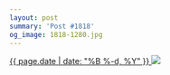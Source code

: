 ```yaml
---
layout: post
summary: 'Post #1818'
og_image: 1818-1280.jpg
---
```


<p>
 <time>
  <a href="/1818">
   {{ page.date | date: "%B %-d, %Y" }}
  </a>
 </time>
 <a href="/1818">
  <img data-taken="10/15/2023" sizes="(min-width: 700px) 50vw, calc(100vw - 2rem)" src="{{ site.assets_url }}/1818-640.jpg" srcset="{{ site.assets_url }}/1818-320.jpg 320w, {{ site.assets_url }}/1818-640.jpg 640w, {{ site.assets_url }}/1818-960.jpg 960w, {{ site.assets_url }}/1818-1280.jpg 1280w"/>
 </a>
</p>
